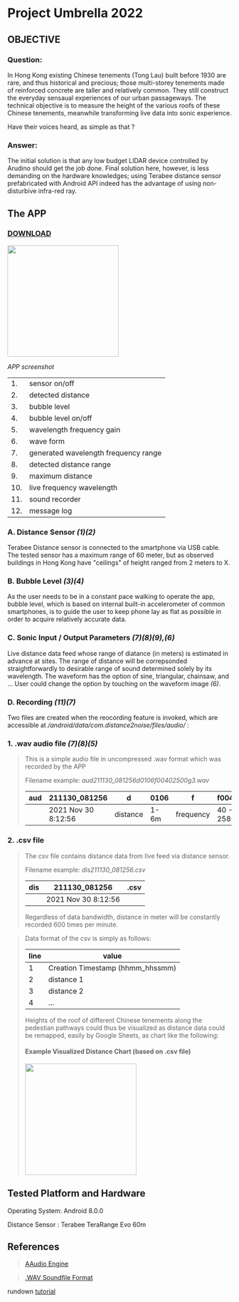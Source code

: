 # Project Umbrella 2022
## OBJECTIVE

### Question:

In Hong Kong existing Chinese tenements (Tong Lau) built before 1930 are rare, and thus historical and precious; those multi-storey tenements made of reinforced concrete are taller and relatively common. They still construct the everyday sensaual experiences of our urban passageways. The technical objective is to measure the height of the various roofs of these Chinese tenements, meanwhile transforming live data into sonic experience.

Have their voices heard, as simple as that ?

### Answer:

The initial solution is that any low budget LIDAR device controlled by Arudino should get the job done. 
Final solution here, however, is less demanding on the hardware knowledges; using Terabee distance sensor 
prefabricated with Android API indeed has the advantage of using non-disturbive infra-red ray.

## The APP
### [DOWNLOAD](https://play.google.com/store/games?hl=en&gl=US)
 
<img src="https://i.ibb.co/NsGNQdx/app-screenshot.jpg" width="250" border="0">

_APP screenshot_

||  |
|---|--------------- |
|1. | sensor on/off |
|2. | detected distance|
|3. | bubble level|
|4. | bubble level on/off |
|5. | wavelength frequency gain |
|6. | wave form |
|7. | generated wavelength frequency range |
|8. | detected distance range |
|9. | maximum distance |
|10. | live frequency wavelength |
|11. | sound recorder |
|12. | message log |


### A. Distance Sensor _(1)(2)_ 

Terabee Distance sensor is connected to the smartphone via USB cable. The tested sensor has a maximum range of 60 meter, but 
as observed buildings in Hong Kong have "ceilings" of height ranged from 2 meters to X.

### B. Bubble Level _(3)(4)_ 

As the user needs to be in a constant pace walking to operate the app, bubble level, which is based on internal built-in accelerometer of 
common smartphones, is to guide the user to keep phone lay as flat as possible in order to acquire relatively accurate data. 

### C. Sonic Input / Output Parameters _(7)(8)(9),(6)_

Live distance data feed whose range of diatance (in meters) is estimated in advance at sites. 
The range of distance will be correpsonded straightforwardly to desirable range of sound determined solely by its wavelength. 
The waveform has the option of sine, triangular, chainsaw, and ... User could change the option by touching on the waveform image _(6)_.

### D. Recording _(11)(7)_

Two files are created when the reocording feature is invoked, which 
are accessible at _/android/data/com.distance2noise/files/audio/_ :

### 1. .wav audio file _(7)(8)(5)_ 
>This is a simple audio file in uncompressed .wav format which was recorded by the APP
>  
>Filename example:
>_aud211130_081256d0106f00402500g3.wav_
> 
>|aud| 211130_081256|d|0106|f|f00402500|g|3|.wav |
>|---|--------------|-|----|-|---------|-|-|---- |
>|   | 2021 Nov 30 8:12:56|distance|1-6m|frequency|40 - 2580Hz|amplitude gain|x3| |
>
### 2. .csv file  
>The csv file contains distance data from live feed via distance sensor.
>   
>Filename example:
>_dis211130_081256.csv_
> 
>|dis| 211130_081256|.csv |
>|---|--------------|---- |
>|   | 2021 Nov 30 8:12:56| |
>   
>Regardless of data bandwidth, distance in meter will be constantly
>recorded 600 times per minute.

>Data format of the csv is simply as follows:
>   
>|line| value |
>|---|---------- |
>| 1  | Creation Timestamp (hhmm_hhssmm) |
>| 2  |  distance 1 |   
>| 3  |  distance 2 |   
>| 4  |  ... |   
>   
>Heights of the roof of different Chinese tenements along the pedestian pathways could thus be visualized 
>as distance data could be remapped, easily by Google Sheets, as chart like the following:
>
>#### Example Visualized Distance Chart (based on .csv file)
><img src="https://i.ibb.co/R4DTWF4/sketch-1662554043749.jpg" height="250">
>
>


## Tested Platform and Hardware

Operating System: Android 8.0.0 

Distance Sensor : Terabee TeraRange Evo 60m 

## References

>[AAudio Engine](https://developer.android.com/ndk/guides/audio/aaudio/aaudio)

>[.WAV Soundfile Format ](http://soundfile.sapp.org/doc/WaveFormat/)





rundown [tutorial](https://docs.github.com/en/get-started/writing-on-github/getting-started-with-writing-and-formatting-on-github/basic-writing-and-formatting-syntax)




